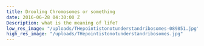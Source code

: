 ```yaml
---
title: Drooling Chromosomes or something
date: 2016-06-28 04:30:00 Z
Description: what is the meaning of life?
low_res_image: "/uploads/THepointistonotunderstandribosomes-089851.jpg"
high_res_image: "/uploads/THepointistonotunderstandribosomes.jpg"
---
```


